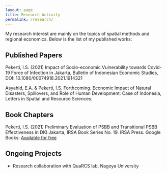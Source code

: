 ```yaml
---
layout: page
title: Research Activity
permalink: /research/
---
```


My research interest are mainly on the topics of spatial methods and regional economics. Below is the list of my published works:

## Published Papers

Pekerti, I.S. (2021) Impact of Socio-economic Vulnerability towards Covid-19 Force of Infection in Jakarta, Bulletin of Indonesian Economic Studies, DOI: 10.1080/00074918.2021.1914321

Asyahid, E.A. & Pekerti, I.S. Forthcoming. Economic Impact of Natural Disasters, Spillovers, and Role of Human Development: Case of Indonesia, Letters in Spatial and Resource Sciences.

## Book Chapters

Pekerti, I.S. (2021) Preliminary Evaluation of PSBB and Transitional PSBB Effectiveness in DKI Jakarta, IRSA Book Series No. 19. IRSA Press. Google Books: [Available for free][gbooks]

## Ongoing Projects

- Research collaboration with QuaRCS lab, Nagoya University

[psbb]: https://www.researchgate.net/publication/344425963_Preliminary_Evaluation_of_PSBB_and_Transitional_PSBB_Effectiveness_in_DKI_Jakarta
[gbooks]: https://www.google.co.id/books/edition/Regional_Perspectives_of_COVID_19_in_Ind/D1NKEAAAQBAJ?hl=en&gbpv=0&kptab=overview
